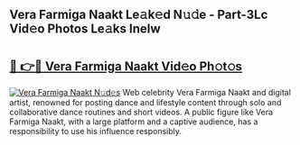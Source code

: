 ## Vera Farmiga Naakt Le𝚊k𝚎d N𝚞𝚍e - Part-3Lc Vid𝚎o Photos Le𝚊ks IneIw

# <h2><a href="http://fb066c3.evod.top/?m=Vera+Farmiga+Naakt">🔗 👉🔴 Vera Farmiga Naakt Vid𝚎o Ph𝚘t𝚘s</a></h2>

[![Vera Farmiga Naakt N𝚞d𝚎s](https://i.imgur.com/8V9OHl7.gif)](http://fb066c3.evod.top/?m=Vera+Farmiga+Naakt)
Web celebrity Vera Farmiga Naakt and digital artist, renowned for posting dance and lifestyle content through solo and collaborative dance routines and short videos. A public figure like Vera Farmiga Naakt, with a large platform and a captive audience, has a responsibility to use his influence responsibly. 
